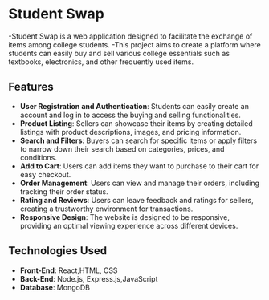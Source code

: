 # Student Swap

-Student Swap is a web application designed to facilitate the exchange of  items among college students. 
-This project aims to create a platform where students can easily buy and sell various college essentials such as textbooks, electronics, and other frequently used items. 


## Features

- **User Registration and Authentication**: Students can easily create an account and log in to access the buying and selling functionalities.
- **Product Listing**: Sellers can showcase their items by creating detailed listings with product descriptions, images, and pricing information.
- **Search and Filters**: Buyers can search for specific items or apply filters to narrow down their search based on categories, prices, and conditions.
-  **Add to Cart**: Users can add items they want to purchase to their cart for easy checkout.
- **Order Management**: Users can view and manage their orders, including tracking their order status.
- **Rating and Reviews**: Users can leave feedback and ratings for sellers, creating a trustworthy environment for transactions.
- **Responsive Design**: The website is designed to be responsive, providing an optimal viewing experience across different devices.


## Technologies Used

- **Front-End**: React,HTML, CSS 
- **Back-End**: Node.js, Express.js,JavaScript
- **Database**: MongoDB
 
